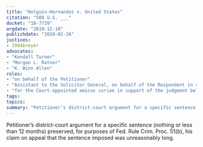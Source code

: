 ```yaml
---
title: "Holguin-Hernandez v. United States"
citation: "589 U.S. ___"
docket: "18-7739"
argdate: "2019-12-10"
publishdate: "2020-02-26"
justices:
- 1994breyer
advocates:
- "Kendall Turner"
- "Morgan L. Ratner"
- "K. Winn Allen"
roles:
- "on behalf of the Petitioner"
- "Assistant to the Solicitor General, on behalf of the Respondent in support of vacatur"
- "for the Court-appointed amicus curiae in support of the judgment below"
tags:
topics:
summary: "Petitioner’s district-court argument for a specific sentence (nothing or less than 12 months) preserved, for purposes of Fed. Rule Crim. Proc. 51(b), his claim on appeal that the sentence imposed was unreasonably long."
---
```

Petitioner’s district-court argument for a specific sentence (nothing or less than 12 months) preserved, for purposes of Fed. Rule Crim. Proc. 51(b), his claim on appeal that the sentence imposed was unreasonably long.